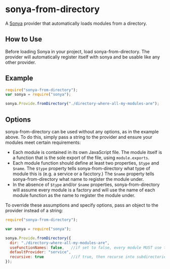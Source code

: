 sonya-from-directory
====================

A [Sonya](https://www.npmjs.org/package/sonya) provider that automatically loads modules from a directory.


How to Use
-----------
Before loading Sonya in your project, load sonya-from-directory. The provider will automatically register itself with sonya and be usable like any other provider.

Example
--------

```javascript
require("sonya-from-directory");
var sonya = require("sonya");

sonya.Provide.fromDirectory("./directory-where-all-my-modules-are");
```

Options
---------
sonya-from-directory can be used without any options, as in the example above. To do this, simply pass a string to the provider and ensure your modules meet certain requirements:

   * Each module is contained in its own JavaScript file. The module itself is a function that is the sole export of the file, using `module.exports`.
   * Each module function should define at least two properties, `$type` and `$name`. The `$type` property tells sonya-from-directory what type of module this is (e.g. a service or a facctory.) The `$name` property tells sonya-from-directory what name to register the module under.
   * In the absence of `$type` and/or `$name` properties, sonya-from-directory will assume every module is a factory and will use the name of each module function as the name to register the module under.

To override these assumptions and specify options, pass an object to the provider instead of a string:

```javascript
require("sonya-from-directory");

var sonya = require("sonya");

sonya.Provide.fromDirectory({
  dir: "./directory-where-all-my-modules-are",
  useFunctionNames: false,   //if set to false, every module MUST use the $name property.
  defaultProvider: "service",
  recursive: true            //if true, then recurse into subdirectories of dir
});
```